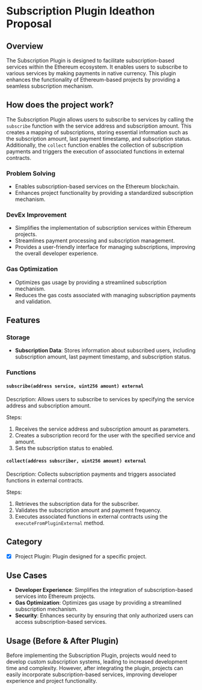 # Subscription Plugin Ideathon Proposal

## Overview
The Subscription Plugin is designed to facilitate subscription-based services within the Ethereum ecosystem. It enables users to subscribe to various services by making payments in native currency. This plugin enhances the functionality of Ethereum-based projects by providing a seamless subscription mechanism.

## How does the project work?
The Subscription Plugin allows users to subscribe to services by calling the `subscribe` function with the service address and subscription amount. This creates a mapping of subscriptions, storing essential information such as the subscription amount, last payment timestamp, and subscription status. Additionally, the `collect` function enables the collection of subscription payments and triggers the execution of associated functions in external contracts.

### Problem Solving
- Enables subscription-based services on the Ethereum blockchain.
- Enhances project functionality by providing a standardized subscription mechanism.

### DevEx Improvement
- Simplifies the implementation of subscription services within Ethereum projects.
- Streamlines payment processing and subscription management.
- Provides a user-friendly interface for managing subscriptions, improving the overall developer experience.

### Gas Optimization
- Optimizes gas usage by providing a streamlined subscription mechanism.
- Reduces the gas costs associated with managing subscription payments and validation.

## Features

### Storage
- **Subscription Data**: Stores information about subscribed users, including subscription amount, last payment timestamp, and subscription status.

### Functions

#### `subscribe(address service, uint256 amount) external`
Description: Allows users to subscribe to services by specifying the service address and subscription amount.

Steps:
1. Receives the service address and subscription amount as parameters.
2. Creates a subscription record for the user with the specified service and amount.
3. Sets the subscription status to enabled.

#### `collect(address subscriber, uint256 amount) external`
Description: Collects subscription payments and triggers associated functions in external contracts.

Steps:
1. Retrieves the subscription data for the subscriber.
2. Validates the subscription amount and payment frequency.
3. Executes associated functions in external contracts using the `executeFromPluginExternal` method.

## Category
- [x] Project Plugin: Plugin designed for a specific project.

## Use Cases
- **Developer Experience**: Simplifies the integration of subscription-based services into Ethereum projects.
- **Gas Optimization**: Optimizes gas usage by providing a streamlined subscription mechanism.
- **Security**: Enhances security by ensuring that only authorized users can access subscription-based services.

## Usage (Before & After Plugin)
Before implementing the Subscription Plugin, projects would need to develop custom subscription systems, leading to increased development time and complexity. However, after integrating the plugin, projects can easily incorporate subscription-based services, improving developer experience and project functionality.

